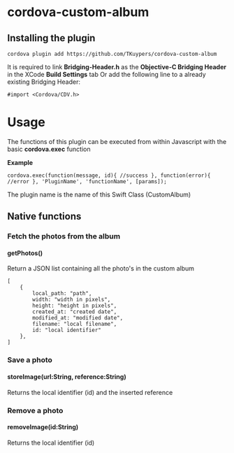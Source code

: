 # cordova-custom-album

## Installing the plugin

```
cordova plugin add https://github.com/TKuypers/cordova-custom-album
```

It is required to link **Bridging-Header.h** as the **Objective-C Bridging Header** in the XCode **Build Settings** tab
Or add the following line to a already existing Bridging Header:

```
#import <Cordova/CDV.h>
```


# Usage

The functions of this plugin can be executed from within Javascript with the basic **cordova.exec** function

**Example**
```
cordova.exec(function(message, id){ //success }, function(error){ //error }, 'PluginName', 'functionName', [params]);
```
The plugin name is the name of this Swift Class (CustomAlbum)

## Native functions

### Fetch the photos from the album

#### getPhotos()

Return a JSON list containing all the photo's in the custom album

```
[
	{
		local_path: "path", 
		width: "width in pixels",
		height: "height in pixels",
		created_at: "created date",
		modified_at: "modified date",
		filename: "local filename",
		id: "local identifier"
	},
]
```

### Save a photo

#### storeImage(url:String, reference:String)

Returns the local identifier (id) and the inserted reference


### Remove a photo

#### removeImage(id:String)

Returns the local identifier (id)
